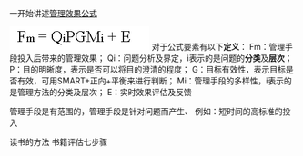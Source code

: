 一开始讲述[管理效果公式](http://blog.hiddenwangcc.com/archives/2780)

![](./_image/2017-03-31-22-21-17.jpg)
对于公式要素有以下**定义**：
Fm：管理手段投入后带来的管理效果；
Qi：问题分析及界定，i表示的是问题的**分类**及**层次**；
P：目的明晰度，表示是否可以将目的澄清的程度；
G：目标有效性，表示目标是否有效，可用SMART+正向+平衡来进行判断；
Mi：管理手段的多样性，i表示的是管理方法的分类及层次；
E：实时效果评估及反馈


管理手段是有范围的，管理手段是针对问题而产生、
例如：短时间的高标准的投入

读书的方法
书籍评估七步骤